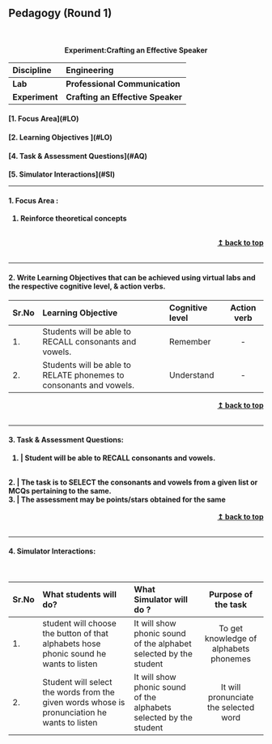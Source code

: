 ## Pedagogy (Round 1)
<p align="center">
<br>
<br>
<b> Experiment:Crafting an Effective Speaker <a name="top"></a> <br>
</p>

<b>Discipline | <b>Engineering
:--|:--|
<b> Lab | <b> Professional Communication
<b> Experiment|   <b> Crafting an Effective Speaker


<h4> [1. Focus Area](#LO)
<h4> [2. Learning Objectives ](#LO)
<h4> [4. Task & Assessment Questions](#AQ)
<h4> [5. Simulator Interactions](#SI)
<hr>

<a name="LO"></a>
#### 1. Focus Area : 
 1. Reinforce theoretical concepts


<br/>
<div align="right">
    <b><a href="#top">↥ back to top</a></b>
</div>
<br/>
<hr>

<a name="LO"></a>
#### 2. Write Learning Objectives that can be achieved using virtual labs and the respective cognitive level, & action verbs.
Sr.No | Learning Objective | Cognitive level | Action verb
:--|:--|:--|:--:
1.|Students will be able to RECALL consonants and vowels.| Remember  | -  
2.| Students will be able to RELATE phonemes to consonants and vowels. | Understand | -
<div align="right">
    <b><a href="#top">↥ back to top</a></b>
</div>
<br/>
<hr>

<a name="IS"></a>

#### 3. Task & Assessment Questions:

1. | Student will be able to RECALL consonants and vowels.
<br>
2. | The task is to SELECT the consonants and vowels from a given list or MCQs pertaining to the same. 
<br>
3. | The assessment may be points/stars obtained for the same
<br>

<br/>
<div align="right">
    <b><a href="#top">↥ back to top</a></b>
</div>
<br/>
<hr>

<a name="SI"></a>

#### 4. Simulator Interactions:
<br>

Sr.No | What students will do? | What Simulator will do ? | Purpose of the task
:--|:--|:--|:--:
1.|student will choose the button of that alphabets hose phonic sound he wants to listen| It will show phonic sound of the alphabet selected by the student  | To get knowledge of alphabets phonemes  
2.| Student will select the words from the given words  whose is pronunciation he wants to listen | It will show phonic sound of the alphabets selected by the student | It will pronunciate the selected word |To improve pronunciate skill
